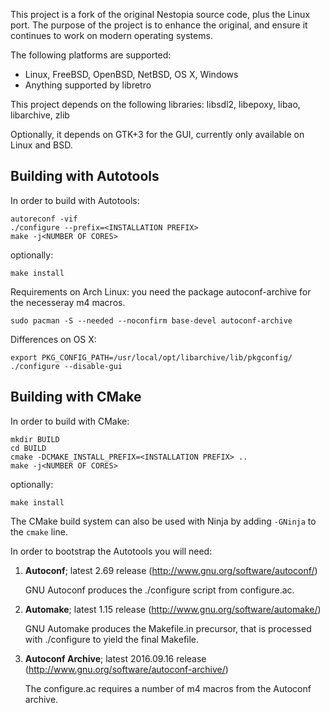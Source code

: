 This project is a fork of the original Nestopia source code, plus the 
Linux port. The purpose of the project is to enhance the original, and
ensure it continues to work on modern operating systems.

The following platforms are supported:
* Linux, FreeBSD, OpenBSD, NetBSD, OS X, Windows
* Anything supported by libretro

This project depends on the following libraries:
libsdl2, libepoxy, libao, libarchive, zlib

Optionally, it depends on GTK+3 for the GUI, currently only available on Linux and BSD.

## Building with Autotools
In order to build with Autotools:
```
autoreconf -vif
./configure --prefix=<INSTALLATION PREFIX>
make -j<NUMBER OF CORES>
```
optionally:
```
make install
```
Requirements on Arch Linux: you need the package autoconf-archive for the necesseray m4 macros.
```
sudo pacman -S --needed --noconfirm base-devel autoconf-archive
```
Differences on OS X:
```
export PKG_CONFIG_PATH=/usr/local/opt/libarchive/lib/pkgconfig/
./configure --disable-gui
```

## Building with CMake
In order to build with CMake:
```
mkdir BUILD
cd BUILD
cmake -DCMAKE_INSTALL_PREFIX=<INSTALLATION PREFIX> ..
make -j<NUMBER OF CORES>
```
optionally:
```
make install
```
The CMake build system can also be used with Ninja by adding `-GNinja` to the `cmake` line.

In order to bootstrap the Autotools you will need:

1.  **Autoconf**; latest 2.69 release (http://www.gnu.org/software/autoconf/)

    GNU Autoconf produces the ./configure script from configure.ac.

2.  **Automake**; latest 1.15 release (http://www.gnu.org/software/automake/)

    GNU Automake produces the Makefile.in precursor, that is processed with ./configure to yield the final Makefile.

3.  **Autoconf Archive**; latest 2016.09.16 release (http://www.gnu.org/software/autoconf-archive/)

    The configure.ac requires a number of m4 macros from the Autoconf archive.
